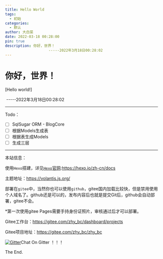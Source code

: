 ```yaml
---
title: Hello World
tags:
  - 初始
categories:
  - 默认
author: 大白菜
date: 2022-03-18 00:28:00
pin: true
description: 你好，世界！
					-----2022年3月18日00:28:02
---
```

# 你好，世界！

[Hello world!]

​																		-----2022年3月18日00:28:02

-----------------------

Todo：

- [ ] SqlSugar ORM - BlogCore
- [ ] 根据Models生成表
- [ ] 根据表生成Models
- [ ] 生成三层

-------------------



本站信息：

使用`Hexo`搭建，详见[`Hexo`官网](https://hexo.io/zh-cn/docs/):https://hexo.io/zh-cn/docs

主题地址：https://volantis.js.org/

部署在`gitee`中，当然你也可以使用`github`，gitee国内加载比较快，但是禁用使用个人域名了。github还是可以的，发布内容后也就是提交Git后，github会自动部署，gitee不会。

*第一次使用gitee Pages需要手持身份证照片，审核通过后才可以部署。

Gitee工作台：https://gitee.com/zhy_bc/dashboard/projects

Gitee项目地址：https://gitee.com/zhy_bc/zhy_bc

[![Gitter](https://badges.gitter.im/zhyBlog/community.svg)](https://gitter.im/zhyBlog/community?utm_source=badge&utm_medium=badge&utm_campaign=pr-badge)Chat On Gitter ！！！

The End.







